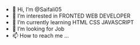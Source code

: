 - 👋 Hi, I’m @Saifali05
- 👀 I’m interested in FRONTED WEB DEVELOPER
- 🌱 I’m currently learning HTML CSS JAVASCRIPT
- 💞️ I’m looking for Job
- 📫 How to reach me ...

<!---
Saifali05/Saifali05 is a ✨ special ✨ repository because its `README.md` (this file) appears on your GitHub profile.
You can click the Preview link to take a look at your changes.
--->
